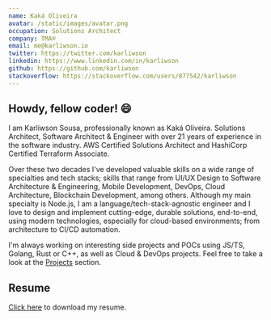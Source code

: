 ```yaml
---
name: Kaká Oliveira
avatar: /static/images/avatar.png
occupation: Solutions Architect
company: TMA®
email: me@karliwson.io
twitter: https://twitter.com/karliwson
linkedin: https://www.linkedin.com/in/karliwson
github: https://github.com/karliwson
stackoverflow: https://stackoverflow.com/users/877542/karliwson
---
```


## Howdy, fellow coder! 😄

I am Karliwson Sousa, professionally known as Kaká Oliveira. Solutions Architect, Software Architect & Engineer with over 21 years of experience in the software industry. AWS Certified Solutions Architect and HashiCorp Certified Terraform Associate.

Over these two decades I've developed valuable skills on a wide range of specialties and tech stacks; skills that range from UI/UX Design to Software Architecture & Engineering, Mobile Development, DevOps, Cloud Architecture, Blockchain Development, among others. Although my main specialty is Node.js, I am a language/tech-stack-agnostic engineer and I love to design and implement cutting-edge, durable solutions, end-to-end, using modern technologies, especially for cloud-based environments; from architecture to CI/CD automation.

I'm always working on interesting side projects and POCs using JS/TS, Golang, Rust or C++, as well as Cloud & DevOps projects. Feel free to take a look at the [Projects](/projects) section.

## Resume

[Click here](/static/files/Kaka_Oliveira_Resume_2022.pdf) to download my resume.
